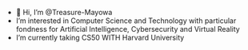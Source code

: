 - 👋 Hi, I’m @Treasure-Mayowa
-  I’m interested in Computer Science and Technology with particular fondness for Artificial Intelligence, Cybersecurity and Virtual Reality
-  I’m currently taking CS50 WITH Harvard University


